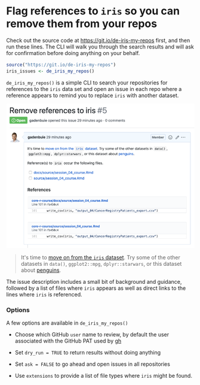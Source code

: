
# Flag references to `iris` so you can remove them from your repos

Check out the source code at <https://git.io/de-iris-my-repos> first, and then run these lines. The CLI will walk you through the search results and will ask for confirmation before doing anything on your behalf.

```r
source("https://git.io/de-iris-my-repos")
iris_issues <- de_iris_my_repos()
```

`de_iris_my_repos()` is a simple CLI to search your repositories for references to the `iris` data set and open an issue in each repo where a reference appears to remind you to replace `iris` with another dataset.

![](example-issue.png)

> It's time to [move on from the `iris` dataset](https://armchairecology.blog/iris-dataset/). Try some of the other datasets in `data()`, `ggplot2::mpg`, `dplyr::starwars`, or this dataset about [penguins](https://github.com/allisonhorst/penguins).

The issue description includes a small bit of background and guidance, followed by a list of files where `iris` appears as well as direct links to the lines where `iris` is referenced.

### Options

A few options are available in `de_iris_my_repos()`

- Choose which GitHub `user` name to review, by default the user associated with the GitHub PAT used by [gh](https://github.com/r-lib/gh)

- Set `dry_run = TRUE` to return results without doing anything

- Set `ask = FALSE` to go ahead and open issues in all repositories

- Use `extensions` to provide a list of file types where `iris` might be found.
